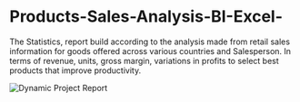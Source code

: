 # Products-Sales-Analysis-BI-Excel-
The Statistics, report build according to the analysis made from retail sales information for goods offered across various countries and Salesperson. In terms of revenue, units, gross margin, variations in profits to select best products that improve productivity.

![Dynamic Project Report](https://github.com/Bunnydavid27/Products-Sales-Analysis-BI-Excel-/assets/95872007/e3ad7126-9315-4bb5-8d29-deed60d5e00c)

